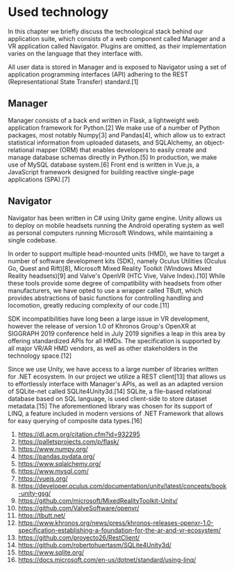 # Used technology

In this chapter we briefly discuss the technological stack behind our application suite, which consists of a web component called Manager and a VR application called Navigator. Plugins are omitted, as their implementation varies on the language that they interface with.

All user data is stored in Manager and is exposed to Navigator using a set of application programming interfaces (API) adhering to the REST (Representational State Transfer) standard.[1]

## Manager

Manager consists of a back end written in Flask, a lightweight web application framework for Python.[2] We make use of a number of Python packages, most notably Numpy[3] and Pandas[4], which allow us to extract statistical information from uploaded datasets, and SQLAlchemy, an object-relational mapper (ORM) that enables developers to easily create and manage database schemas directly in Python.[5] In production, we make use of MySQL database system.[6] Front end is written in Vue.js, a JavaScript framework designed for building reactive single-page applications (SPA).[7]

## Navigator

Navigator has been written in C# using Unity game engine. Unity allows us to deploy on mobile headsets running the Android operating system as well as personal computers running Microsoft Windows, while maintaining a single codebase.

In order to support multiple head-mounted units (HMD), we have to target a number of software development kits (SDK), namely Oculus Utilities (Oculus Go, Quest and Rift)[8], Microsoft Mixed Reality Toolkit (Windows Mixed Reality headsets)[9] and Valve's OpenVR (HTC Vive, Valve Index).[10] While these tools provide some degree of compatibility with headsets from other manufacturers, we have opted to use a wrapper called TButt, which provides abstractions of basic functions for controlling handling and locomotion, greatly reducing complexity of our code.[11]

SDK incompatibilities have long been a large issue in VR development, however the release of version 1.0 of Khronos Group's OpenXR at SIGGRAPH 2019 conference held in July 2019 signifies a leap in this area by offering standardized APIs for all HMDs. The specification is supported by all major VR/AR HMD vendors, as well as other stakeholders in the technology space.[12]

Since we use Unity, we have access to a large number of libraries written for .NET ecosystem. In our project we utilize a REST client[13] that allows us to effortlessly interface with Manager's APIs, as well as an adapted version of SQLite-net called SQLite4Unity3d.[14] SQLite, a file-based relational database based on SQL language, is used client-side to store dataset metadata.[15] The aforementioned library was chosen for its support of LINQ, a feature included in modern versions of .NET Framework that allows for easy querying of composite data types.[16]

1. https://dl.acm.org/citation.cfm?id=932295
2. https://palletsprojects.com/p/flask/
3. https://www.numpy.org/
4. https://pandas.pydata.org/
5. https://www.sqlalchemy.org/
6. https://www.mysql.com/
7. https://vuejs.org/
8. https://developer.oculus.com/documentation/unity/latest/concepts/book-unity-gsg/
9. https://github.com/microsoft/MixedRealityToolkit-Unity/
10. https://github.com/ValveSoftware/openvr/
11. https://tbutt.net/
12. https://www.khronos.org/news/press/khronos-releases-openxr-1.0-specification-establishing-a-foundation-for-the-ar-and-vr-ecosystem/
13. https://github.com/proyecto26/RestClient/
14. https://github.com/robertohuertasm/SQLite4Unity3d/
15. https://www.sqlite.org/
16. https://docs.microsoft.com/en-us/dotnet/standard/using-linq/